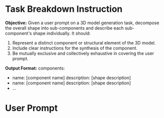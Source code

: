 # Task Breakdown Instruction

**Objective:** Given a user prompt on a 3D model generation task, decompose the overall shape into sub-components and describe each sub-component's shape individually. It should: 
1. Represent a distinct component or structural element of the 3D model.
2. Include clear instructions for the synthesis of the component.
3. Be mutually exclusive and collectively exhaustive in covering the user prompt.

**Output Format:** 
components:
  - name: [component name]
    description: [shape description]
  - name: [component name]
    description: [shape description]
  - ...

# User Prompt
